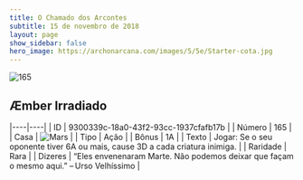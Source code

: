 ```yaml
---
title: O Chamado dos Arcontes
subtitle: 15 de novembro de 2018
layout: page
show_sidebar: false
hero_image: https://archonarcana.com/images/5/5e/Starter-cota.jpg
---
```


![165](https://cdn.keyforgegame.com/media/card_front/pt/341_165_V5XGG2973F82_pt.png)

## Æmber Irradiado

|----|----|
| ID | 9300339c-18a0-43f2-93cc-1937cfafb17b |
| Número | 165 |
| Casa | ![Mars](https://archonarcana.com/images/thumb/d/de/Mars.png/22px-Mars.png "Marte") |
| Tipo | Ação |
| Bônus | 1A |
| Texto | Jogar: Se o seu oponente tiver 6A ou mais, cause 3D a cada criatura inimiga. |
| Raridade | Rara |
| Dizeres | “Eles envenenaram Marte. Não podemos deixar que façam o mesmo aqui.” – Urso Velhíssimo |
